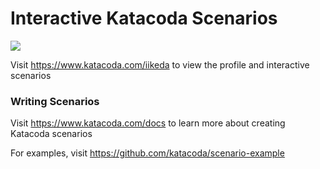 # Interactive Katacoda Scenarios

[![](http://shields.katacoda.com/katacoda/iikeda/count.svg)](https://www.katacoda.com/iikeda "Get your profile on Katacoda.com")

Visit https://www.katacoda.com/iikeda to view the profile and interactive scenarios

### Writing Scenarios
Visit https://www.katacoda.com/docs to learn more about creating Katacoda scenarios

For examples, visit https://github.com/katacoda/scenario-example
